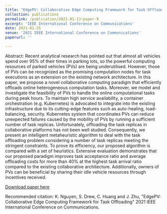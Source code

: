 ```yaml
---
title: "EdgePV: Collaborative Edge Computing Framework for Task Offloading"
collection: publications
permalink: /publication/2021-01-13-paper-9
excerpt: 'IEEE International Conference on Communications'
date: 2021-01-25
venue: '2021 IEEE International Conference on Communications'
paperurl: ''

---
```

Abstract: 
Recent analytical research has pointed out that almost all vehicles spend over 95% of their times in parking lots, so the powerful computing resources of parked vehicles (PVs) are being underutilised. However, those of PVs can be recognized as the promising computation nodes for task executions as an extension on the existing network architecture. In this paper, we propose a novel collaborative computing paradigm that efficiently offloads online heterogeneous computation tasks. Moreover, we model and investigate the feasibility of PVs to handle the online computational tasks during peak hours. To maintain high service availability, a container orchestration (e.g. Kubernetes) is advocated to integrate into the existing infrastructure due to its cutting-edge features such as auto-healing, load-balancing, security. Kubernetes system that coordinates PVs can reduce unexpected failures caused by the mobility of PVs by running a sufficient number of task replicas. Unfortunately, offloading the task replicas in collaborative platforms has not been well studied. Consequently, we present an intelligent metaheuristic algorithm to deal with the task offloading problem considering a number of task replicas meeting the stringent constraints. To prove its efficiency, our proposed algorithm is compared with a set of heuristics. Extensive evaluation demonstrates that our proposed paradigm improves task acceptance ratio and average offloading costs for more than 40% at the highest task arrival ratio compared to the existing collaborative architecture. Additionally, owners of PVs can be beneficial by sharing their idle vehicle resources through incentives received.

[Download paper here](https://icc2021.ieee-icc.org/)

Recommended citation: K. Nguyen, S. Drew, C. Huang and J. Zhu, "EdgePV: Collaborative Edge Computing Framework for Task Offloading" 2021 IEEE International Conference on Communications. 
